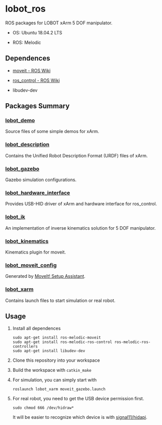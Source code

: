 # lobot_ros

ROS packages for LOBOT xArm 5 DOF manipulator.

- OS: Ubuntu 18.04.2 LTS

- ROS: Melodic

## Dependences

- [moveit - ROS Wiki](http://wiki.ros.org/moveit)

- [ros_control - ROS Wiki](http://wiki.ros.org/ros_control)

- libudev-dev

## Packages Summary

### [lobot_demo](lobot_demo)

Source files of some simple demos for xArm.

### [lobot_description](lobot_description)

Contains the Unified Robot Description Format (URDF) files of xArm.

### [lobot_gazebo](lobot_gazebo)

Gazebo simulation configurations.

### [lobot_hardware_interface](lobot_hardware_interface)

Provides USB-HID driver of xArm and hardware interface for ros_control.

### [lobot_ik](lobot_ik)

An implementation of inverse kinematics solution for 5 DOF manipulator.

### [lobot_kinematics](lobot_kinematics)

Kinematics plugin for moveit.

### [lobot_moveit_config](lobot_moveit_config)

Generated by [MoveIt! Setup Assistant](https://ros-planning.github.io/moveit_tutorials/doc/setup_assistant/setup_assistant_tutorial.html).

### [lobot_xarm](lobot_xarm)

Contains launch files to start simulation or real robot.

## Usage

1. Install all dependences

   ```shell
   sudo apt-get install ros-melodic-moveit
   sudo apt-get install ros-melodic-ros-control ros-melodic-ros-controllers
   sudo apt-get install libudev-dev
   ```

2. Clone this repository into your workspace

3. Build the workspace with `catkin_make`

4. For simulation, you can simply start with

   ```shell
   roslaunch lobot_xarm moveit_gazebo.launch
   ```

5. For real robot, you need to get the USB device permission first.

   ```shell
   sudo chmod 666 /dev/hidraw*
   ```

   It will be easier to recognize which device is with [signal11/hidapi](https://github.com/signal11/hidapi).
